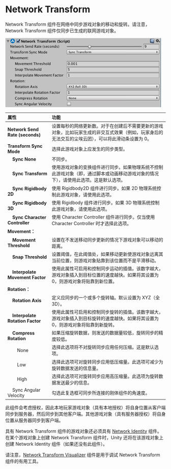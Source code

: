 # Network Transform

Network Transform 组件在网络中同步游戏对象的移动和旋转。请注意，Network Transform 组件仅同步已生成的联网游戏对象。

![Network Transform 组件](../uploads/Main/NetworkTransform.png)

|**属性**|**功能**|
|:---|:---|
|**Network Send Rate (seconds)**|设置每秒的网络更新数。对于在创建后不需要更新的游戏对象，比如玩家生成的非交互式效果（例如，玩家身后的无法交互的尘埃云团），可以将此滑动条设置为 0。|
|**Transform Sync Mode**|选择此游戏对象上应发生的同步类型。|
|**&nbsp;&nbsp;&nbsp;&nbsp;Sync None**|不同步。|
|**&nbsp;&nbsp;&nbsp;&nbsp;Sync Transform**|使用游戏对象的变换组件进行同步。如果物理系统不控制此游戏对象（即，通过脚本或动画移动游戏对象的情况下），请使用此选项。这是默认选项。|
|**&nbsp;&nbsp;&nbsp;&nbsp;Sync Rigidbody 2D**|使用 Rigidbody2D 组件进行同步。如果 2D 物理系统控制此游戏对象，请使用此选项。|
|**&nbsp;&nbsp;&nbsp;&nbsp;Sync Rigidbody 3D**|使用 Rigidbody 组件进行同步。如果 3D 物理系统控制此游戏对象，请使用此选项。|
|**&nbsp;&nbsp;&nbsp;&nbsp;Sync Character Controller**|使用 Character Controller 组件进行同步。仅当使用 Character Controller 时才选择此选项。|
|**Movement：**||
|**&nbsp;&nbsp;&nbsp;&nbsp;Movement Threshold**|设置在不发送移动同步更新的情况下游戏对象可以移动的距离。|
|**&nbsp;&nbsp;&nbsp;&nbsp;Snap Threshold**|设置阈值，在此阈值处，如果移动更新使游戏对象远离其当前位置，则游戏对象贴靠到该位置而不是平滑移动。|
|**&nbsp;&nbsp;&nbsp;&nbsp;Interpolate Movement Factor**|使用此属性可启用和控制同步运动的插值。该数字越大，游戏对象插入到目标位置的速度越快。如果将其设置为 0，则游戏对象将贴靠到新位置。|
|**Rotation：**||
|**&nbsp;&nbsp;&nbsp;&nbsp;Rotation Axis**|定义应同步的一个或多个旋转轴。默认设置为 XYZ（全 3D）。|
|**&nbsp;&nbsp;&nbsp;&nbsp;Interpolate Rotation Factor**|使用此属性可启用和控制同步旋转的插值。该数字越大，游戏对象插入到目标旋转的速度越快。如果将其设置为 0，则游戏对象将贴靠到新旋转。|
|**&nbsp;&nbsp;&nbsp;&nbsp;Compress Rotation**|如果压缩旋转数据，则发送的数据量较低，旋转同步的精度较低。|
|&nbsp;&nbsp;&nbsp;&nbsp;&nbsp;&nbsp;&nbsp;&nbsp;None|选择此选项将不对旋转同步应用任何压缩。这是默认选项。|
|&nbsp;&nbsp;&nbsp;&nbsp;&nbsp;&nbsp;&nbsp;&nbsp;Low|选择此选项可对旋转同步应用低压缩量。此选项可减少为旋转数据发送的信息量。|
|&nbsp;&nbsp;&nbsp;&nbsp;&nbsp;&nbsp;&nbsp;&nbsp;High|选择此选项可对旋转同步应用高压缩量。此选项为旋转数据发送最少的信息。|
|&nbsp;&nbsp;&nbsp;&nbsp;Sync Angular Velocity|勾选此复选框可同步所连接的刚体组件的角速度。|

此组件会考虑授权，因此本地玩家游戏对象（具有本地授权）将自身位置从客户端同步到服务器，然后同步到其他客户端。其他游戏对象（具有服务器授权）将自身位置从服务器同步到客户端。

具有 Network Transform 组件的游戏对象还必须具有 [Network Identity](https://docs.unity3d.com/Manual/class-NetworkIdentity.html) 组件。在某个游戏对象上创建 Network Transform 组件时，Unity 还将在该游戏对象上创建 Network Identity 组件（如果还没有此组件）。

请注意，[Network Transform Visualizer](https://docs.unity3d.com/Manual/class-NetworkTransformVisualizer.html) 组件是用于调试 Network Transform 组件的有用工具。
